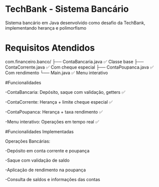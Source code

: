# TechBank - Sistema Bancário
Sistema bancário em Java desenvolvido como desafio da TechBank, implementando herança e polimorfismo

# Requisitos Atendidos
com.financeiro.banco/
├── ContaBancaria.java      ✅ Classe base
├── ContaCorrente.java      ✅ Com cheque especial
├── ContaPoupanca.java      ✅ Com rendimento
└── Main.java               ✅ Menu interativo


 #Funcionalidades

 -ContaBancaria: Depósito, saque com validação, getters ✅

-ContaCorrente: Herança + limite cheque especial ✅

-ContaPoupanca: Herança + taxa rendimento ✅

-Menu interativo: Operações em tempo real ✅


#Funcionalidades Implementadas

Operações Bancárias:

-Depósito em conta corrente e poupança

-Saque com validação de saldo

-Aplicação de rendimento na poupança

-Consulta de saldos e informações das contas







 
 


